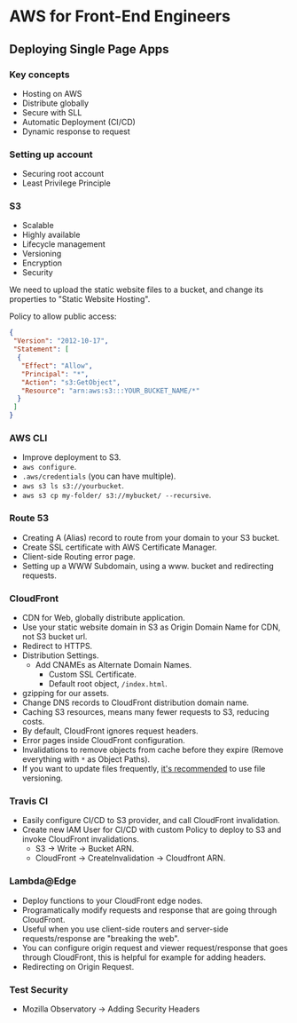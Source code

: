 # AWS for Front-End Engineers

## Deploying Single Page Apps

### Key concepts

* Hosting on AWS
* Distribute globally
* Secure with SLL
* Automatic Deployment (CI/CD)
* Dynamic response to request

### Setting up account

* Securing root account
* Least Privilege Principle

### S3

* Scalable
* Highly available
* Lifecycle management
* Versioning
* Encryption
* Security

We need to upload the static website files to a bucket, and change its properties to "Static Website Hosting".

Policy to allow public access:

```json
{
 "Version": "2012-10-17",
 "Statement": [
  {
   "Effect": "Allow",
   "Principal": "*",
   "Action": "s3:GetObject",
   "Resource": "arn:aws:s3:::YOUR_BUCKET_NAME/*"
  }
 ]
}
```

### AWS CLI

* Improve deployment to S3.
* `aws configure`.
* `.aws/credentials` (you can have multiple).
* `aws s3 ls s3://yourbucket`.
* `aws s3 cp my-folder/ s3://mybucket/ --recursive`.

### Route 53

* Creating A (Alias) record to route from your domain to your S3 bucket.
* Create SSL certificate with AWS Certificate Manager.
* Client-side Routing error page.
* Setting up a WWW Subdomain, using a www. bucket and redirecting requests.

### CloudFront

* CDN for Web, globally distribute application.
* Use your static website domain in S3 as Origin Domain Name for CDN, not S3 bucket url.
* Redirect to HTTPS.
* Distribution Settings.
  * Add CNAMEs as Alternate Domain Names.
    * Custom SSL Certificate.
    * Default root object, `/index.html`.
* gzipping for our assets.
* Change DNS records to CloudFront distribution domain name.
* Caching S3 resources, means many fewer requests to S3, reducing costs.
* By default, CloudFront ignores request headers.
* Error pages inside CloudFront configuration.
* Invalidations to remove objects from cache before they expire (Remove everything with `*` as Object Paths).
* If you want to update files frequently, [it's recommended](https://docs.aws.amazon.com/AmazonCloudFront/latest/DeveloperGuide/Invalidation.html) to use file versioning.

### Travis CI

* Easily configure CI/CD to S3 provider, and call CloudFront invalidation.
* Create new IAM User for CI/CD with custom Policy to deploy to S3 and invoke CloudFront invalidations.
  * S3 -> Write -> Bucket ARN.
  * CloudFront -> CreateInvalidation -> Cloudfront ARN.

### Lambda@Edge

* Deploy functions to your CloudFront edge nodes.
* Programatically modify requests and response that are going through CloudFront.
* Useful when you use client-side routers and server-side requests/response are "breaking the web".
* You can configure origin request and viewer request/response that goes through CloudFront, this is helpful for example for adding headers.
* Redirecting on Origin Request.

### Test Security

* Mozilla Observatory -> Adding Security Headers
